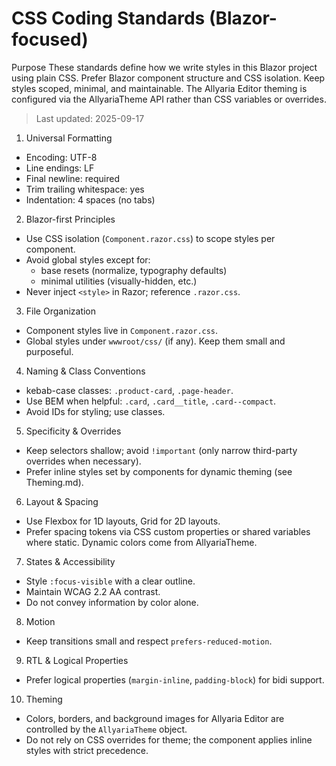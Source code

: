 ﻿# CSS Coding Standards (Blazor-focused)

Purpose
These standards define how we write styles in this Blazor project using plain CSS. Prefer Blazor component structure and
CSS isolation. Keep styles scoped, minimal, and maintainable. The Allyaria Editor theming is configured via the
AllyariaTheme API rather than CSS variables or overrides.

> Last updated: 2025-09-17

1. Universal Formatting

- Encoding: UTF-8
- Line endings: LF
- Final newline: required
- Trim trailing whitespace: yes
- Indentation: 4 spaces (no tabs)

2. Blazor-first Principles

- Use CSS isolation (`Component.razor.css`) to scope styles per component.
- Avoid global styles except for:
    - base resets (normalize, typography defaults)
    - minimal utilities (visually-hidden, etc.)
- Never inject `<style>` in Razor; reference `.razor.css`.

3. File Organization

- Component styles live in `Component.razor.css`.
- Global styles under `wwwroot/css/` (if any). Keep them small and purposeful.

4. Naming & Class Conventions

- kebab-case classes: `.product-card`, `.page-header`.
- Use BEM when helpful: `.card`, `.card__title`, `.card--compact`.
- Avoid IDs for styling; use classes.

5. Specificity & Overrides

- Keep selectors shallow; avoid `!important` (only narrow third-party overrides when necessary).
- Prefer inline styles set by components for dynamic theming (see Theming.md).

6. Layout & Spacing

- Use Flexbox for 1D layouts, Grid for 2D layouts.
- Prefer spacing tokens via CSS custom properties or shared variables where static. Dynamic colors come from
  AllyariaTheme.

7. States & Accessibility

- Style `:focus-visible` with a clear outline.
- Maintain WCAG 2.2 AA contrast.
- Do not convey information by color alone.

8. Motion

- Keep transitions small and respect `prefers-reduced-motion`.

9. RTL & Logical Properties

- Prefer logical properties (`margin-inline`, `padding-block`) for bidi support.

10. Theming

- Colors, borders, and background images for Allyaria Editor are controlled by the `AllyariaTheme` object.
- Do not rely on CSS overrides for theme; the component applies inline styles with strict precedence.

